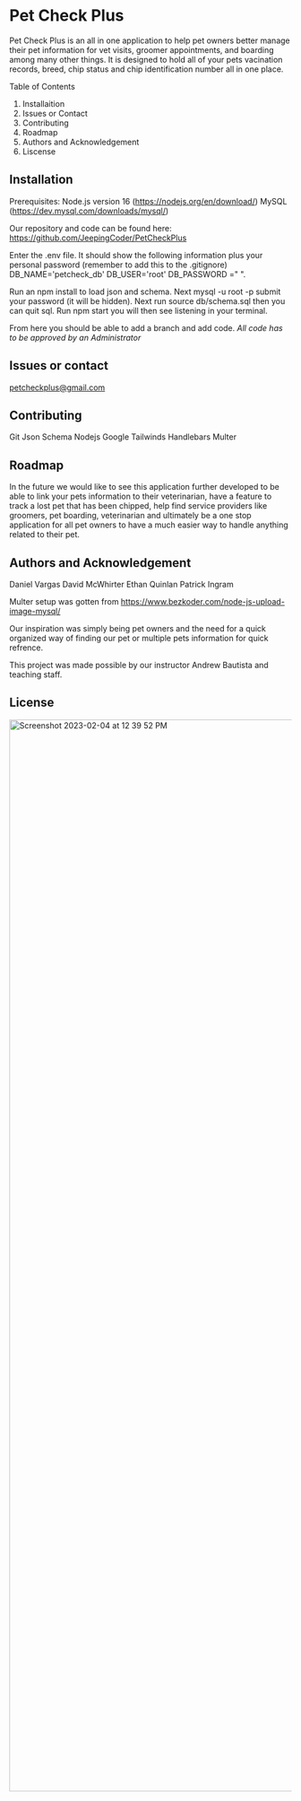 # Pet Check Plus

Pet Check Plus is an all in one application to help pet owners better manage their pet information for vet visits, groomer appointments, and boarding among many other things. 
It is designed to hold all of your pets vacination records, breed, chip status and chip identification number all in one place.

Table of Contents

1. Installaition
2. Issues or Contact
3. Contributing
4. Roadmap
5. Authors and Acknowledgement
6. Liscense 


## Installation

Prerequisites: Node.js version 16 (https://nodejs.org/en/download/) MySQL (https://dev.mysql.com/downloads/mysql/)

Our repository and code can be found here: https://github.com/JeepingCoder/PetCheckPlus

Enter the .env file. It should show the following information plus your personal password (remember to add this to the .gitignore) DB_NAME='petcheck_db' DB_USER='root' DB_PASSWORD =" ". 

 Run an npm install to load json and schema. Next mysql -u root -p submit your password (it will be hidden). Next run source db/schema.sql then you can quit sql. Run npm start you will then see listening in your terminal. 

 From here you should be able to add a branch and add code. *All code has to be approved by an Administrator*



## Issues or contact

petcheckplus@gmail.com



## Contributing 
Git
Json Schema
Nodejs
Google
Tailwinds
Handlebars
Multer


## Roadmap

In the future we would like to see this application further developed to be able to link your pets information to their veterinarian, have a feature to track a lost pet that has been chipped, help find service providers like groomers, pet boarding, veterinarian  and ultimately be a one stop application for all pet owners to have a much easier way to handle anything related to their pet. 

## Authors and Acknowledgement
Daniel Vargas
David McWhirter
Ethan Quinlan
Patrick Ingram 

Multer setup was gotten from https://www.bezkoder.com/node-js-upload-image-mysql/

Our inspiration was simply being pet owners and the need for a quick organized way of finding our pet or multiple pets information for quick refrence. 

This project was made possible by our instructor Andrew Bautista and teaching staff. 


## License 

<img width="1912" alt="Screenshot 2023-02-04 at 12 39 52 PM" src="https://user-images.githubusercontent.com/114114167/216781669-0b076363-08b7-46c7-9fee-7b09e4b1b8ec.png">